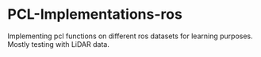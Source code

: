 # PCL-Implementations-ros
Implementing pcl functions on different ros datasets for learning purposes. Mostly testing with LiDAR data.
